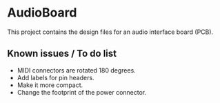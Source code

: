 # AudioBoard

This project contains the design files for an audio interface board (PCB).

## Known issues / To do list

- MIDI connectors are rotated 180 degrees.
- Add labels for pin headers.
- Make it more compact.
- Change the footprint of the power connector.

